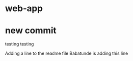 # web-app
# new commit
testing testing

Adding a line to the readme file
Babatunde is adding this line
